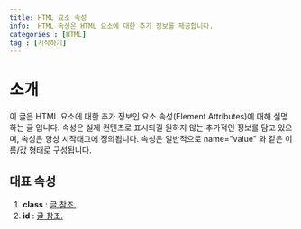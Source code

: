 ```yaml
---
title: HTML 요소 속성
info:  HTML 속성은 HTML 요소에 대한 추가 정보를 제공합니다.
categories : [HTML]
tag : [시작하기]
---
```


# 소개
이 글은 HTML 요소에 대한 추가 정보인 요소 속성(Element Attributes)에 대해 설명하는 글 입니다.
속성은 실제 컨텐츠로 표시되길 원하지 않는 추가적인 정보를 담고 있으며, 속성은 항상 시작태그에 정의됩니다.
속성은 일반적으로 name="value" 와 같은 이름/값 형태로 구성됩니다.

## 대표 속성
1. **class** : [글 참조.](https://developer.wade.pw/html/class)
2. **id** : [글 참조.](https://developer.wade.pw/html/id)
